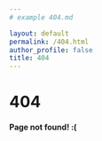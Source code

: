 ```yaml
---
# example 404.md

layout: default
permalink: /404.html
author_profile: false
title: 404
---
```

# 404
#### Page not found! :(
